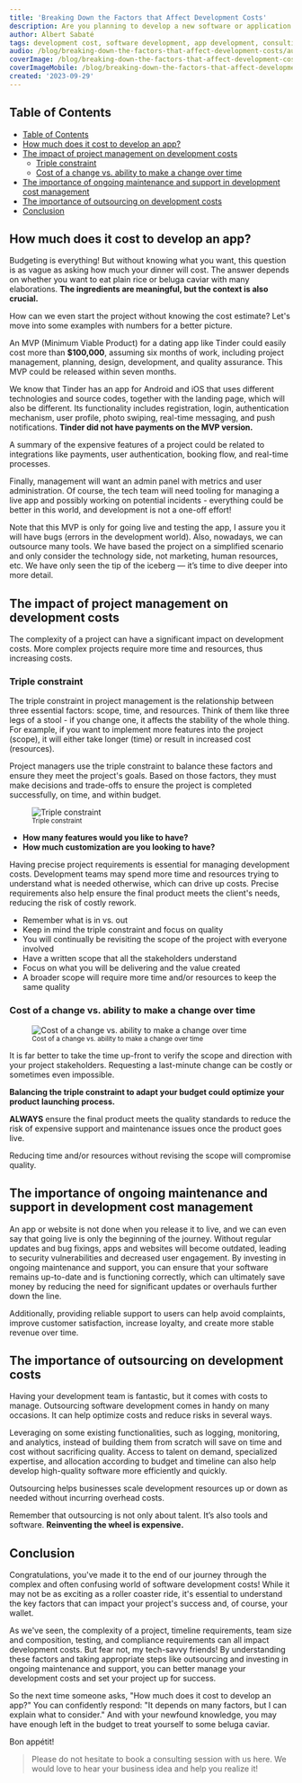 ```yaml
---
title: 'Breaking Down the Factors that Affect Development Costs'
description: Are you planning to develop a new software or application but want to know the costs? Well, you're not alone. Developing a software application can be a complex and costly process. Many factors can impact development costs, from people to technology to design to many factors. This article will discuss the key factors affecting development costs and explore how each can impact your project. By understanding these factors, you can better manage your development costs and bring your project to success. So, let's dive in and explore the world of software development costs!
author: Albert Sabaté
tags: development cost, software development, app development, consulting, outsourcing
audio: /blog/breaking-down-the-factors-that-affect-development-costs/audio.mp3
coverImage: /blog/breaking-down-the-factors-that-affect-development-costs/developer-price.webp
coverImageMobile: /blog/breaking-down-the-factors-that-affect-development-costs/developer-price.webp
created: '2023-09-29'
---
```


## Table of Contents

- [Table of Contents](#table-of-contents)
- [How much does it cost to develop an app?](#how-much-does-it-cost-to-develop-an-app)
- [The impact of project management on development costs](#the-impact-of-project-management-on-development-costs)
  - [Triple constraint](#triple-constraint)
  - [Cost of a change vs. ability to make a change over time](#cost-of-a-change-vs-ability-to-make-a-change-over-time)
- [The importance of ongoing maintenance and support in development cost management](#the-importance-of-ongoing-maintenance-and-support-in-development-cost-management)
- [The importance of outsourcing on development costs](#the-importance-of-outsourcing-on-development-costs)
- [Conclusion](#conclusion)

## How much does it cost to develop an app?

Budgeting is everything! But without knowing what you want, this question is as vague as asking how much your dinner will cost. The answer depends on whether you want to eat plain rice or beluga caviar with many elaborations. **The ingredients are meaningful, but the context is also crucial.**

How can we even start the project without knowing the cost estimate? Let's move into some examples with numbers for a better picture.

An MVP (Minimum Viable Product) for a dating app like Tinder could easily cost more than **$100,000**, assuming six months of work, including project management, planning, design, development, and quality assurance. This MVP could be released within seven months.

We know that Tinder has an app for Android and iOS that uses different technologies and source codes, together with the landing page, which will also be different. Its functionality includes registration, login, authentication mechanism, user profile, photo swiping, real-time messaging, and push notifications. **Tinder did not have payments on the MVP version.**

A summary of the expensive features of a project could be related to integrations like payments, user authentication, booking flow, and real-time processes.

Finally, management will want an admin panel with metrics and user administration. Of course, the tech team will need tooling for managing a live app and possibly working on potential incidents - everything could be better in this world, and development is not a one-off effort!

Note that this MVP is only for going live and testing the app, I assure you it will have bugs (errors in the development world). Also, nowadays, we can outsource many tools. We have based the project on a simplified scenario and only consider the technology side, not marketing, human resources, etc. We have only seen the tip of the iceberg — it’s time to dive deeper into more detail.

## The impact of project management on development costs

The complexity of a project can have a significant impact on development costs. More complex projects require more time and resources, thus increasing costs.

### Triple constraint

The triple constraint in project management is the relationship between three essential factors: scope, time, and resources. Think of them like three legs of a stool - if you change one, it affects the stability of the whole thing. For example, if you want to implement more features into the project (scope), it will either take longer (time) or result in increased cost (resources).

Project managers use the triple constraint to balance these factors and ensure they meet the project's goals. Based on those factors, they must make decisions and trade-offs to ensure the project is completed successfully, on time, and within budget.

<figure class="flex flex-col my-4" style="align-items:center">
  <img class="w-full rounded" style="max-width:400px" src="/images/breaking-down-the-factors-that-affect-development-costs/triple-constraint.webp" alt="Triple constraint" />
  <figcaption><small>Triple constraint</small></figcaption>
</figure>

- **How many features would you like to have?**
- **How much customization are you looking to have?**

Having precise project requirements is essential for managing development costs. Development teams may spend more time and resources trying to understand what is needed otherwise, which can drive up costs. Precise requirements also help ensure the final product meets the client's needs, reducing the risk of costly rework.

- Remember what is in vs. out
- Keep in mind the triple constraint and focus on quality
- You will continually be revisiting the scope of the project with everyone involved
- Have a written scope that all the stakeholders understand
- Focus on what you will be delivering and the value created
- A broader scope will require more time and/or resources to keep the same quality

### Cost of a change vs. ability to make a change over time

<figure class="flex flex-col my-4" style="align-items:center">
  <img class="w-full rounded" style="max-width:400px" src="/images/breaking-down-the-factors-that-affect-development-costs/cost-vs-ability.webp" alt="Cost of a change vs. ability to make a change over time" />
  <figcaption><small>Cost of a change vs. ability to make a change over time</small></figcaption>
</figure>

It is far better to take the time up-front to verify the scope and direction with your project stakeholders. Requesting a last-minute change can be costly or sometimes even impossible.

**Balancing the triple constraint to adapt your budget could optimize your product launching process.**

**ALWAYS** ensure the final product meets the quality standards to reduce the risk of expensive support and maintenance issues once the product goes live.

Reducing time and/or resources without revising the scope will compromise quality.

## The importance of ongoing maintenance and support in development cost management

An app or website is not done when you release it to live, and we can even say that going live is only the beginning of the journey. Without regular updates and bug fixings, apps and websites will become outdated, leading to security vulnerabilities and decreased user engagement. By investing in ongoing maintenance and support, you can ensure that your software remains up-to-date and is functioning correctly, which can ultimately save money by reducing the need for significant updates or overhauls further down the line.

Additionally, providing reliable support to users can help avoid complaints, improve customer satisfaction, increase loyalty, and create more stable revenue over time.

## The importance of outsourcing on development costs

Having your development team is fantastic, but it comes with costs to manage. Outsourcing software development comes in handy on many occasions. It can help optimize costs and reduce risks in several ways.

Leveraging on some existing functionalities, such as logging, monitoring, and analytics, instead of building them from scratch will save on time and cost without sacrificing quality. Access to talent on demand, specialized expertise, and allocation according to budget and timeline can also help develop high-quality software more efficiently and quickly.

Outsourcing helps businesses scale development resources up or down as needed without incurring overhead costs.

Remember that outsourcing is not only about talent. It’s also tools and software. **Reinventing the wheel is expensive.**

## Conclusion

Congratulations, you've made it to the end of our journey through the complex and often confusing world of software development costs! While it may not be as exciting as a roller coaster ride, it's essential to understand the key factors that can impact your project's success and, of course, your wallet.

As we've seen, the complexity of a project, timeline requirements, team size and composition, testing, and compliance requirements can all impact development costs. But fear not, my tech-savvy friends! By understanding these factors and taking appropriate steps like outsourcing and investing in ongoing maintenance and support, you can better manage your development costs and set your project up for success.

So the next time someone asks, "How much does it cost to develop an app?" You can confidently respond: "It depends on many factors, but I can explain what to consider." And with your newfound knowledge, you may have enough left in the budget to treat yourself to some beluga caviar.

Bon appétit!

> Please do not hesitate to book a consulting session with us here. We would love to hear your business idea and help you realize it!
